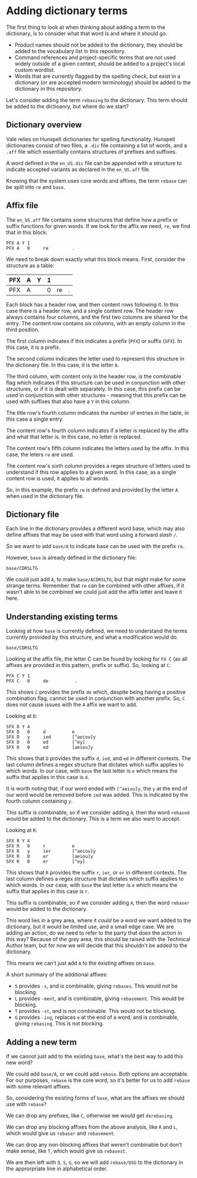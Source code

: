 # Adding dictionary terms

The first thing to look at when thinking about adding a term to the dictionary, is to consider what that word is and where it should go.

* Product names should not be added to the dictionary, they should be added to the vocabulary list in this repository.
* Command references and project-specific terms that are not used widely outside of a given context, should be added to a project's local custom wordlist.
* Words that are currently flagged by the spelling check, but exist in a dictionary (or are accepted modern terminology) should be added to the dictionary in this repository.

Let's consider adding the term `rebasing` to the dictionary. This term should be added to the dictioanry, but where do we start?

## Dictionary overview

Vale relies on Hunspell dictionaries for spelling functionality. Hunspell dictionaries consist of two files, a `.dic` file containing a list of words, and a `.aff` file which essentially contains structures of prefixes and suffixes.

A word defined in the `en_US.dic` file can be appended with a structure to indicate accepted variants as declared in the `en_US.aff` file.

Knowing that the system uses core words and affixes, the term `rebase` can be split into `re` and `base`.

## Affix file

The `en_US.aff` file contains some structures that define how a prefix or suffix functions for given words. If we look for the affix we need, `re`, we find that in this block:

```
PFX A Y 1
PFX A   0     re         .
```

We need to break down exactly what this block means. First, consider the
structure as a table:

| PFX | A | Y | 1 |    |     |
|-----|---|---|---|----|-----|
| PFX | A |   | 0 | re |  .  |

Each block has a header row, and then content rows following it. In this case there is a header row, and a single content row. The header row always contains four columns, and the first two columns are shared for the entry. The content row contains six columns, with an empty column in the third position.

The first column indicates if this indicates a prefix (`PFX`) or suffix (`SFX`). In this case, it is a prefix.

The second column indicates the letter used to represent this structure in the dictionary file. In this case, it is the letter `A`.

The third column, with content only in the header row, is the combinable flag which indicates if this structure can be used in conjunction with other structures, or if it is dealt with separately. In this case, this prefix can be used in conjunction with other structures - meaning that this prefix can be used with suffixes that also have a `Y` in this column.

The title row's fourth column indicates the number of entries in the table, in this case a single entry.

The content row's fourth column indicates if a letter is replaced by the affix and what that letter is. In this case, no letter is replaced.

The content row's fifth column indicates the letters used by the affix. In this case, the leters `re` are used.

The content row's sixth column provides a regex structure of letters used to understand if this row applies to a given word. In this case, as a single content row is used, it applies to all words.

So, in this example, the prefix `re` is defined and provided by the letter `A` when used in the dictionary file.

## Dictionary file

Each line in the dictionary provides a different word base, which may also define affixes that may be used with that word using a forward slash `/`.

So we want to add `base/A` to indicate base can be used with the prefix `re`.

However, `base` is already defined in the dictionary file:

```
base/CDRSLTG
```

We could just add `A`, to make `base/ACDRSLTG`, but that might make for some strange terms. Remember that `re` can be combined with other affixes, if it wasn't able to be combined we could just add the affix letter and leave it here.

## Understanding existing terms

Looking at how `base` is currently defined, we need to understand the terms currently provided by this structure, and what a modification would do.

```
base/CDRSLTG
```

Looking at the affix file, the letter C can be found by looking for `FX C` (as all affixes are provided in this pattern, prefix or suffix). So, looking at `C`:

```
PFX C Y 1
PFX C   0     de          .
```

This shows `C` provides the prefix `de` which, despite being having a positive combination flag, cannot be used in conjunction with another prefix. So, `C` does not cause issues with the `A` affix we want to add.

Looking at `D`:

```
SFX D Y 4
SFX D   0     d          e
SFX D   y     ied        [^aeiou]y
SFX D   0     ed         [^ey]
SFX D   0     ed         [aeiou]y
```

This shows that `D` provides the suffix `d`, `ied`, and `ed` in different contexts. The last column defines a regex structure that dictates which suffix applies to which words. In our case, with `base` the last letter is `e` which means the suffix that applies in this case is `d`.

It is worth noting that, if our word ended with `[^aeiou]y`, the `y` at the end of our word would be removed before `ied` was added. This is indicated by the fourth column containing `y`.

This suffix is combinable, so if we consider adding `A`, then the word `rebased` would be added to the dictionary. This is a term we also want to accept.

Looking at `R`:

```
SFX R Y 4
SFX R   0     r          e
SFX R   y     ier        [^aeiou]y
SFX R   0     er         [aeiou]y
SFX R   0     er         [^ey]
```

This shows that `R` provides the suffix `r`, `ier`, or `er` in different contexts. The last column defines a regex structure that dictates which suffix applies to which words. In our case, with `base` the last letter is `e` which means the suffix that applies in this case is `r`.

This suffix is combinable, so if we consider adding `A`, then the word `rebaser` would be added to the dictionary.

This word lies in a grey area, where it *could* be a word we want added to the dictionary, but it would be limited use, and a small edge case. We are adding an action, do we need to refer to the party that does the action in this way? Because of the grey area, this should be raised with the Technical Author team, but for now we will decide that this shouldn't be added to the dictionary.

This means we can't just add `A` to the existing affixes on `base`.

A short summary of the additional affixes:

* `S` provides `-s`, and is combinable, giving `rebases`. This would not be blocking.
* `L` provides `-ment`, and is combinable, giving `rebasement`. This would be blocking.
* `T` provides `-st`, and is not combinable. This would not be blocking.
* `G` provides `-ing`, replaces `e` at the end of a word, and is combinable, giving `rebasing`. This is not blocking.

## Adding a new term

If we cannot just add to the existing `base`, what's the best way to add this new word?

We could add `base/A`, or we could add `rebase`. Both options are acceptable. For our purposes, `rebase` is the core word, so it's better for us to add `rebase` with some relevant affixes.

So, considering the existing forms of `base`, what are the affixes we should use with `rebase`?

We can drop any prefixes, like `C`, otherwise we would get `derebasing`.

We can drop any blocking affixes from the above analysis, like `R` and `L`, which would give us `rebaser` and `rebasement`.

We can drop any non-blocking affixes that weren't combinable but don't make sense, like `T`, which would give us `rebasest`.

We are then left with `D`, `S`, `G`, so we will add `rebase/DSG` to the dictionary in the approrpriate line in alphabetical order.
